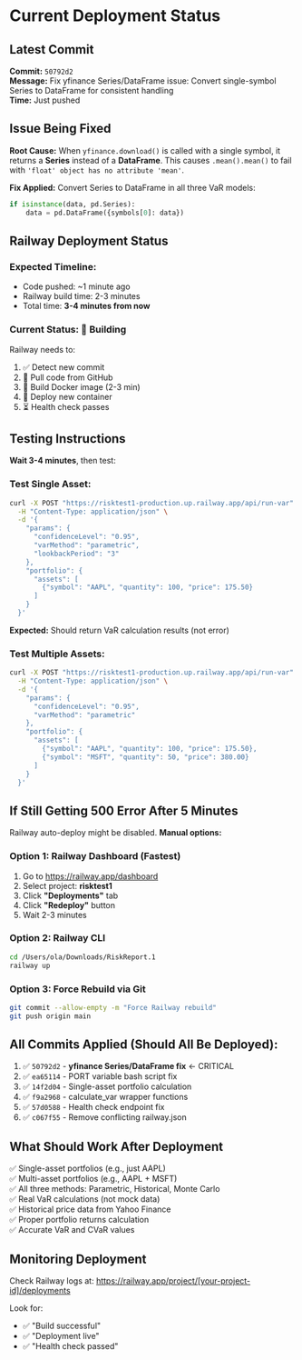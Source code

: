 # Current Deployment Status

## Latest Commit
**Commit:** `50792d2`  
**Message:** Fix yfinance Series/DataFrame issue: Convert single-symbol Series to DataFrame for consistent handling  
**Time:** Just pushed

## Issue Being Fixed
**Root Cause:** When `yfinance.download()` is called with a single symbol, it returns a **Series** instead of a **DataFrame**. This causes `.mean().mean()` to fail with `'float' object has no attribute 'mean'`.

**Fix Applied:** Convert Series to DataFrame in all three VaR models:
```python
if isinstance(data, pd.Series):
    data = pd.DataFrame({symbols[0]: data})
```

## Railway Deployment Status

### Expected Timeline:
- Code pushed: ~1 minute ago
- Railway build time: 2-3 minutes
- Total time: **3-4 minutes from now**

### Current Status: 🔄 Building

Railway needs to:
1. ✅ Detect new commit
2. 🔄 Pull code from GitHub  
3. 🔄 Build Docker image (2-3 min)
4. 🔄 Deploy new container
5. ⏳ Health check passes

## Testing Instructions

**Wait 3-4 minutes**, then test:

### Test Single Asset:
```bash
curl -X POST "https://risktest1-production.up.railway.app/api/run-var" \
  -H "Content-Type: application/json" \
  -d '{
    "params": {
      "confidenceLevel": "0.95",
      "varMethod": "parametric",
      "lookbackPeriod": "3"
    },
    "portfolio": {
      "assets": [
        {"symbol": "AAPL", "quantity": 100, "price": 175.50}
      ]
    }
  }'
```

**Expected:** Should return VaR calculation results (not error)

### Test Multiple Assets:
```bash
curl -X POST "https://risktest1-production.up.railway.app/api/run-var" \
  -H "Content-Type: application/json" \
  -d '{
    "params": {
      "confidenceLevel": "0.95",
      "varMethod": "parametric"
    },
    "portfolio": {
      "assets": [
        {"symbol": "AAPL", "quantity": 100, "price": 175.50},
        {"symbol": "MSFT", "quantity": 50, "price": 380.00}
      ]
    }
  }'
```

## If Still Getting 500 Error After 5 Minutes

Railway auto-deploy might be disabled. **Manual options:**

### Option 1: Railway Dashboard (Fastest)
1. Go to https://railway.app/dashboard
2. Select project: **risktest1**
3. Click **"Deployments"** tab
4. Click **"Redeploy"** button
5. Wait 2-3 minutes

### Option 2: Railway CLI
```bash
cd /Users/ola/Downloads/RiskReport.1
railway up
```

### Option 3: Force Rebuild via Git
```bash
git commit --allow-empty -m "Force Railway rebuild"
git push origin main
```

## All Commits Applied (Should All Be Deployed):

1. ✅ `50792d2` - **yfinance Series/DataFrame fix** ← CRITICAL
2. ✅ `ea65114` - PORT variable bash script fix
3. ✅ `14f2d04` - Single-asset portfolio calculation
4. ✅ `f9a2968` - calculate_var wrapper functions
5. ✅ `57d0588` - Health check endpoint fix
6. ✅ `c067f55` - Remove conflicting railway.json

## What Should Work After Deployment

✅ Single-asset portfolios (e.g., just AAPL)  
✅ Multi-asset portfolios (e.g., AAPL + MSFT)  
✅ All three methods: Parametric, Historical, Monte Carlo  
✅ Real VaR calculations (not mock data)  
✅ Historical price data from Yahoo Finance  
✅ Proper portfolio returns calculation  
✅ Accurate VaR and CVaR values

## Monitoring Deployment

Check Railway logs at:
https://railway.app/project/[your-project-id]/deployments

Look for:
- ✅ "Build successful"
- ✅ "Deployment live"
- ✅ "Health check passed"


